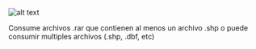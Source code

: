 ![alt text](Gif/simplescreenrecorder-2025-03-12_20.48.42.gif)

Consume archivos .rar que contienen al menos un archivo .shp o puede consumir multiples archivos (.shp, .dbf, etc)